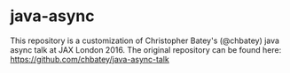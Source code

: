 # java-async

This repository is a customization of Christopher Batey's (@chbatey) java async talk at JAX London 2016.
The original repository can be found here: https://github.com/chbatey/java-async-talk
